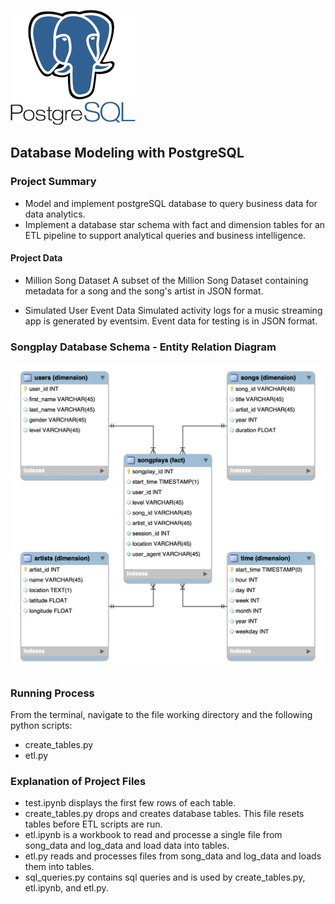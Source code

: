 ![](../png/postgresql.png?raw=true)

## Database Modeling with PostgreSQL


### Project Summary
* Model and implement postgreSQL database to query business data for data analytics.
* Implement a database star schema with fact and dimension tables for an ETL pipeline to support analytical queries and business intelligence.


#### Project Data
* Million Song Dataset
    A subset of the Million Song Dataset containing metadata for a song and the song's artist in JSON format.

* Simulated User Event Data
    Simulated activity logs for a music streaming app is generated by eventsim.
    Event data for testing is in JSON format.

### Songplay Database Schema - Entity Relation Diagram
![](../png/songplays-erd.png?raw=true)

### Running Process
From the terminal, navigate to the file working directory and the following python scripts:
* create_tables.py
* etl.py


### Explanation of Project Files
* test.ipynb displays the first few rows of each table.
* create_tables.py drops and creates database tables. This file resets tables before ETL scripts are run.
* etl.ipynb is a workbook to read and processe a single file from song_data and log_data and load data into tables.
* etl.py reads and processes files from song_data and log_data and loads them into tables.
* sql_queries.py contains sql queries and is used by create_tables.py, etl.ipynb, and etl.py.
